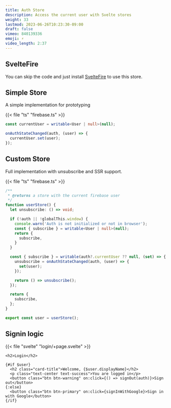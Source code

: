```yaml
---
title: Auth Store
description: Access the current user with Svelte stores
weight: 33
lastmod: 2023-06-26T10:23:30-09:00
draft: false
vimeo: 840139336
emoji: ⚡
video_length: 2:37
---
```



## SvelteFire

You can skip the code and just install [SvelteFire](https://github.com/codediodeio/sveltefire) to use this store.

## Simple Store

A simple implementation for prototyping

{{< file "ts" "firebase.ts" >}}
```typescript
const currentUser = writable<User | null>(null);

onAuthStateChanged(auth, (user) => {
  currentUser.set(user);
});
```

## Custom Store

Full implementation with unsubscribe and SSR support. 

{{< file "ts" "firebase.ts" >}}
```typescript
/**
 * @returns a store with the current firebase user
 */
function userStore() {
  let unsubscribe: () => void;

  if (!auth || !globalThis.window) {
    console.warn('Auth is not initialized or not in browser');
    const { subscribe } = writable<User | null>(null);
    return {
      subscribe,
    }
  }

  const { subscribe } = writable(auth?.currentUser ?? null, (set) => {
    unsubscribe = onAuthStateChanged(auth, (user) => {
      set(user);
    });

    return () => unsubscribe();
  });

  return {
    subscribe,
  };
}

export const user = userStore();
```

## Signin logic

{{< file "svelte" "login/+page.svelte" >}}

```svelte
<h2>Login</h2>

{#if $user}
  <h2 class="card-title">Welcome, {$user.displayName}</h2>
  <p class="text-center text-success">You are logged in</p>
  <button class="btn btn-warning" on:click={() => signOut(auth)}>Sign out</button>
{:else}
  <button class="btn btn-primary" on:click={signInWithGoogle}>Sign in with Google</button>
{/if}
```
